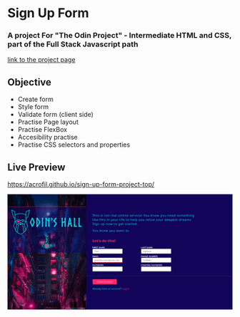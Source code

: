 # Sign Up Form
### A project For "The Odin Project" - Intermediate HTML and CSS, part of the Full Stack Javascript path
[link to the project page](https://www.theodinproject.com/lessons/node-path-intermediate-html-and-css-sign-up-form)

## Objective
- Create form
- Style form
- Validate form (client side)
- Practise Page layout
- Practise FlexBox
- Accesibility practise
- Practise CSS selectors and properties

## Live Preview
https://acrofil.github.io/sign-up-form-project-top/


![Sign Up Form page](https://github.com/Acrofil/sign-up-form-project-top/blob/main/page-preview.png)
